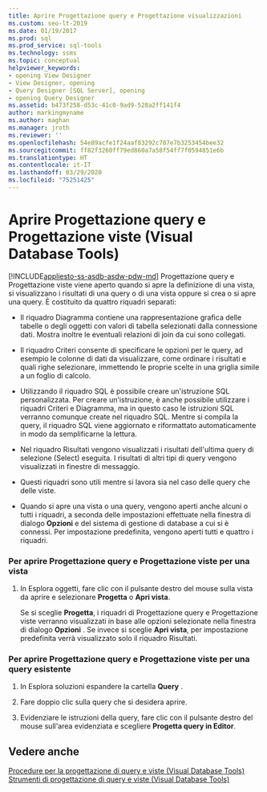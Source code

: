 ```yaml
---
title: Aprire Progettazione query e Progettazione visualizzazioni
ms.custom: seo-lt-2019
ms.date: 01/19/2017
ms.prod: sql
ms.prod_service: sql-tools
ms.technology: ssms
ms.topic: conceptual
helpviewer_keywords:
- opening View Designer
- View Designer, opening
- Query Designer [SQL Server], opening
- opening Query Designer
ms.assetid: b473f258-d53c-41c0-9ad9-528a2ff141f4
author: markingmyname
ms.author: maghan
ms.manager: jroth
ms.reviewer: ''
ms.openlocfilehash: 54e89acfe1f24aaf83292c787e7b3253454bee32
ms.sourcegitcommit: ff82f3260ff79ed860a7a58f54ff7f0594851e6b
ms.translationtype: HT
ms.contentlocale: it-IT
ms.lasthandoff: 03/29/2020
ms.locfileid: "75251425"
---
```

# <a name="open-the-query-and-view-designer-visual-database-tools"></a>Aprire Progettazione query e Progettazione viste (Visual Database Tools)
[!INCLUDE[appliesto-ss-asdb-asdw-pdw-md](../../includes/appliesto-ss-asdb-asdw-pdw-md.md)]
Progettazione query e Progettazione viste viene aperto quando si apre la definizione di una vista, si visualizzano i risultati di una query o di una vista oppure si crea o si apre una query. È costituito da quattro riquadri separati:  
  
-   Il riquadro Diagramma contiene una rappresentazione grafica delle tabelle o degli oggetti con valori di tabella selezionati dalla connessione dati. Mostra inoltre le eventuali relazioni di join da cui sono collegati.  
  
-   Il riquadro Criteri consente di specificare le opzioni per le query, ad esempio le colonne di dati da visualizzare, come ordinare i risultati e quali righe selezionare, immettendo le proprie scelte in una griglia simile a un foglio di calcolo.  
  
-   Utilizzando il riquadro SQL è possibile creare un'istruzione SQL personalizzata. Per creare un'istruzione, è anche possibile utilizzare i riquadri Criteri e Diagramma, ma in questo caso le istruzioni SQL verranno comunque create nel riquadro SQL. Mentre si compila la query, il riquadro SQL viene aggiornato e riformattato automaticamente in modo da semplificarne la lettura.  
  
-   Nel riquadro Risultati vengono visualizzati i risultati dell'ultima query di selezione (Select) eseguita. I risultati di altri tipi di query vengono visualizzati in finestre di messaggio.  
  
-   Questi riquadri sono utili mentre si lavora sia nel caso delle query che delle viste.  
  
-   Quando si apre una vista o una query, vengono aperti anche alcuni o tutti i riquadri, a seconda delle impostazioni effettuate nella finestra di dialogo **Opzioni** e del sistema di gestione di database a cui si è connessi. Per impostazione predefinita, vengono aperti tutti e quattro i riquadri.  
  
### <a name="to-open-the-query-and-view-designer-for-a-view"></a>Per aprire Progettazione query e Progettazione viste per una vista  
  
1.  In Esplora oggetti, fare clic con il pulsante destro del mouse sulla vista da aprire e selezionare **Progetta** o **Apri vista**.  
  
    Se si sceglie **Progetta**, i riquadri di Progettazione query e Progettazione viste verranno visualizzati in base alle opzioni selezionate nella finestra di dialogo **Opzioni** . Se invece si sceglie **Apri vista**, per impostazione predefinita verrà visualizzato solo il riquadro Risultati.  
  
### <a name="to-open-the-query-and-view-designer-for-an-existing-query"></a>Per aprire Progettazione query e Progettazione viste per una query esistente  
  
1.  In Esplora soluzioni espandere la cartella **Query** .  
  
2.  Fare doppio clic sulla query che si desidera aprire.  
  
3.  Evidenziare le istruzioni della query, fare clic con il pulsante destro del mouse sull'area evidenziata e scegliere **Progetta query in Editor**.  
  
## <a name="see-also"></a>Vedere anche  
[Procedure per la progettazione di query e viste &#40;Visual Database Tools&#41;](../../ssms/visual-db-tools/design-queries-and-views-how-to-topics-visual-database-tools.md)  
[Strumenti di progettazione di query e viste &#40;Visual Database Tools&#41;](../../ssms/visual-db-tools/query-and-view-designer-tools-visual-database-tools.md)  
  
